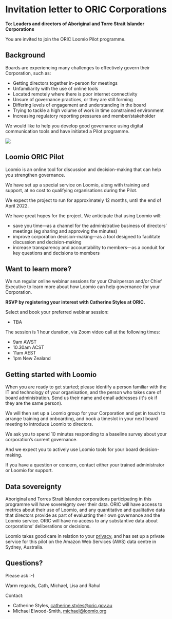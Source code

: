 # Invitation letter to ORIC Corporations

**To: Leaders and directors of Aboriginal and Torre Strait Islander Corporations**

You are invited to join the ORIC Loomio Pilot programme.

## Background
Boards are experiencing many challenges to effectively govern their Corporation, such as: 
* Getting directors together in-person for meetings
* Unfamiliarity with the use of online tools
* Located remotely where there is poor internet connectivity
* Unsure of governance practices, or they are still forming
* Differing levels of engagement and understanding in the board
* Trying to tackle a high volume of work in time constrained environment 
* Increasing regulatory reporting pressures and member/stakeholder

We would like to help you develop good governance using digital communication tools and have initiated a Pilot programme.

![](key-concept.png)

## Loomio ORIC Pilot
Loomio is an online tool for discussion and decision-making that can help you strengthen governance.

We have set up a special service on Loomio, along with training and support, at no cost to qualifying organisations during the Pilot.

We expect the project to run for approximately 12 months, until the end of April 2022.

We have great hopes for the project. We anticipate that using Loomio will:
* save you time—as a channel for the administrative business of directors’ meetings (eg sharing and approving the minutes)
* improve corporation decision-making—as a tool designed to facilitate discussion and decision-making
* increase transparency and accountability to members—as a conduit for key questions and decisions to members

## Want to learn more?
We run regular online webinar sessions for your Chairperson and/or Chief Executive to learn more about how Loomio can help governance for your Corporation.

**RSVP by registering your interest with Catherine Styles at ORIC.**

Select and book your preferred webinar session:
- TBA

The session is 1 hour duration, via Zoom video call at the following times:
* 9am AWST
* 10.30am ACST
* 11am AEST
* 1pm New Zealand

## Getting started with Loomio
When you are ready to get started; please identify a person familiar with the IT and technology of your organisation, and the person who takes care of board administration. Send us their name and email addresses (it's ok if they are the same person). 

We will then set up a Loomio group for your Corporation and get in touch to arrange training and onboarding, and book a timeslot in your next board meeting to introduce Loomio to directors. 

We ask you to spend 10 minutes responding to a baseline survey about your corporation’s current governance.

And we expect you to actively use Loomio tools for your board decision-making. 

If you have a question or concern, contact either your trained administrator or Loomio for support.

## Data sovereignty
Aboriginal and Torres Strait Islander corporations participating in this programme will have sovereignty over their data. ORIC will have access to metrics about their use of Loomio, and any quantitative and qualitative data that directors provide as part of evaluating their own governance and the Loomio service. ORIC will have no access to any substantive data about corporations’ deliberations or decisions.

Loomio takes good care in relation to your [privacy](https://help.loomio.com/en/legal/privacy/), and has set up a private service for this pilot on the Amazon Web Services (AWS) data centre in Sydney, Australia.

## Questions?
Please ask :-)

Warm regards, 
Cath, Michael, Lisa and Rahul

Contact:
* Catherine Styles, catherine.styles@oric.gov.au
* Michael Elwood-Smith, michael@loomio.org
